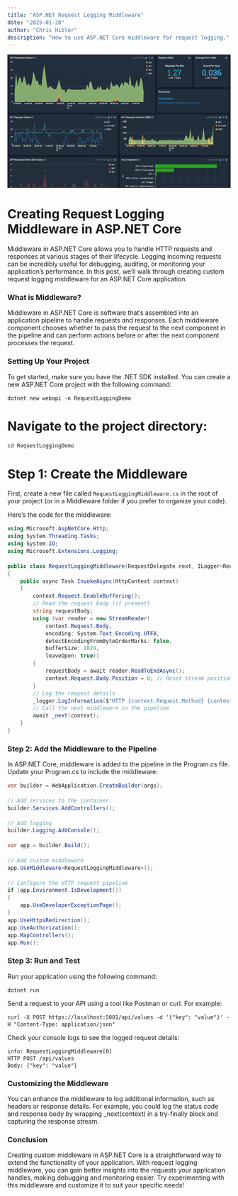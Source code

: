 ```yaml
---
title: "ASP.NET Request Logging Middleware"
date: "2025-01-20"
author: "Chris Hibler"
description: "How to use ASP.NET Core middleware for request logging."
---
```


![Request Dashboard](logging-dashboard.webp)

# Creating Request Logging Middleware in ASP.NET Core

Middleware in ASP.NET Core allows you to handle HTTP requests and responses at various stages of their lifecycle. Logging incoming requests can be incredibly useful for debugging, auditing, or monitoring your application’s performance. In this post, we’ll walk through creating custom request logging middleware for an ASP.NET Core application.

### What is Middleware?

Middleware in ASP.NET Core is software that’s assembled into an application pipeline to handle requests and responses. Each middleware component chooses whether to pass the request to the next component in the pipeline and can perform actions before or after the next component processes the request.

### Setting Up Your Project

To get started, make sure you have the .NET SDK installed. You can create a new ASP.NET Core project with the following command:

```shell
dotnet new webapi -n RequestLoggingDemo
```

# Navigate to the project directory:

```shell
cd RequestLoggingDemo
```

# Step 1: Create the Middleware

First, create a new file called `RequestLoggingMiddleware.cs` in the root of your project (or in a Middleware folder if you prefer to organize your code).

Here’s the code for the middleware:

```csharp
using Microsoft.AspNetCore.Http;
using System.Threading.Tasks;
using System.IO;
using Microsoft.Extensions.Logging;

public class RequestLoggingMiddleware(RequestDelegate next, ILogger<RequestLoggingMiddleware> logger)
{
    public async Task InvokeAsync(HttpContext context)
    {
        context.Request.EnableBuffering();
        // Read the request body (if present)
        string requestBody;
        using (var reader = new StreamReader(
            context.Request.Body,
            encoding: System.Text.Encoding.UTF8,
            detectEncodingFromByteOrderMarks: false,
            bufferSize: 1024,
            leaveOpen: true))
        {
            requestBody = await reader.ReadToEndAsync();
            context.Request.Body.Position = 0; // Reset stream position
        }
        // Log the request details
        _logger.LogInformation($"HTTP {context.Request.Method} {context.Request.Path} {context.Request.QueryString}\nBody: {requestBody}");
        // Call the next middleware in the pipeline
        await _next(context);
    }
}

```

### Step 2: Add the Middleware to the Pipeline

In ASP.NET Core, middleware is added to the pipeline in the Program.cs file. Update your Program.cs to include the middleware:

```csharp
var builder = WebApplication.CreateBuilder(args);

// Add services to the container.
builder.Services.AddControllers();

// Add logging
builder.Logging.AddConsole();

var app = builder.Build();

// Add custom middleware
app.UseMiddleware<RequestLoggingMiddleware>();

// Configure the HTTP request pipeline
if (app.Environment.IsDevelopment())
{
    app.UseDeveloperExceptionPage();
}
app.UseHttpsRedirection();
app.UseAuthorization();
app.MapControllers();
app.Run();
```

### Step 3: Run and Test

Run your application using the following command:

```shell
dotnet run
```

Send a request to your API using a tool like Postman or curl. For example:

```shell
curl -X POST https://localhost:5001/api/values -d '{"key": "value"}' -H "Content-Type: application/json"
```

Check your console logs to see the logged request details:

```
info: RequestLoggingMiddleware[0]
HTTP POST /api/values
Body: {"key": "value"}
```

### Customizing the Middleware

You can enhance the middleware to log additional information, such as headers or response details. For example, you could log the status code and response body by wrapping \_next(context) in a try-finally block and capturing the response stream.

### Conclusion

Creating custom middleware in ASP.NET Core is a straightforward way to extend the functionality of your application. With request logging middleware, you can gain better insights into the requests your application handles, making debugging and monitoring easier. Try experimenting with this middleware and customize it to suit your specific needs!
